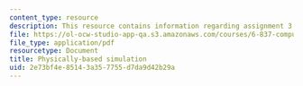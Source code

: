 ```yaml
---
content_type: resource
description: This resource contains information regarding assignment 3.
file: https://ol-ocw-studio-app-qa.s3.amazonaws.com/courses/6-837-computer-graphics-fall-2012/2e73bf4e85143a357755d7da9d42b29a_MIT6_837F12_assn3.pdf
file_type: application/pdf
resourcetype: Document
title: Physically-based simulation
uid: 2e73bf4e-8514-3a35-7755-d7da9d42b29a
---
```

